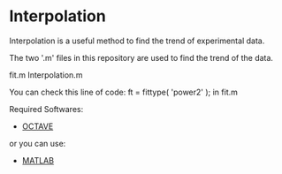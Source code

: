 # Interpolation
Interpolation is a useful method to find the trend of experimental data.

The two '.m' files in this repository are used to find the trend of the data. 

fit.m
Interpolation.m

You can check this line of code: ft = fittype( 'power2' ); in fit.m 

Required Softwares:
- [OCTAVE](https://octave.org/)

or you can use:

- [MATLAB](https://www.mathworks.com/products/matlab.html)
